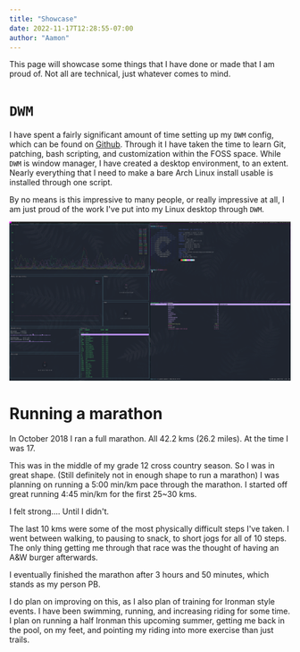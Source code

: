 ```yaml
---
title: "Showcase"
date: 2022-11-17T12:28:55-07:00
author: "Aamon"
---
```


This page will showcase some things that I have done or made that I am proud of.
Not all are technical, just whatever comes to mind.

# `DWM`

I have spent a fairly significant amount of time setting up my `DWM` config, which can be found on [Github](https://github.aamon.xyz).
Through it I have taken the time to learn Git, patching, bash scripting, and customization within the FOSS space.
While `DWM` is window manager, I have created a desktop environment, to an extent.
Nearly everything that I need to make a bare Arch Linux install usable is installed through one script.

By no means is this impressive to many people, or really impressive at all, I am just proud of the work I've put into my Linux desktop through `DWM`.

![`DWM` screenshot](https://raw.githubusercontent.com/Aamon-Magnusson/AamonDwm/master/GeneralView.png)

# Running a marathon

In October 2018 I ran a full marathon.
All 42.2 kms (26.2 miles).
At the time I was 17.

This was in the middle of my grade 12 cross country season.
So I was in great shape.
(Still definitely not in enough shape to run a marathon)
I was planning on running a 5:00 min/km pace through the marathon.
I started off great running 4:45 min/km for the first 25~30 kms.

I felt strong....
Until I didn't.

The last 10 kms were some of the most physically difficult steps I've taken.
I went between walking, to pausing to snack, to short jogs for all of 10 steps.
The only thing getting me through that race was the thought of having an A&W burger afterwards.

I eventually finished the marathon after 3 hours and 50 minutes, which stands as my person PB.

I do plan on improving on this, as I also plan of training for Ironman style events.
I have been swimming, running, and increasing riding for some time.
I plan on running a half Ironman this upcoming summer, getting me back in the pool, on my feet, and pointing my riding into more exercise than just trails.
